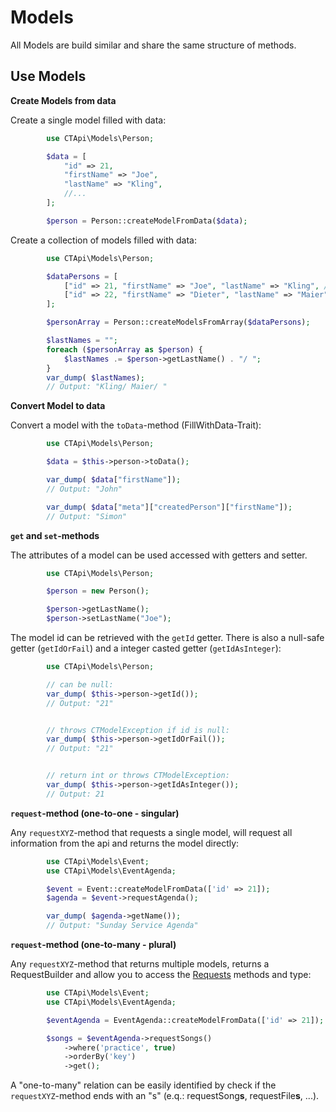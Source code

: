 # Models

All Models are build similar and share the same structure of methods.

## Use Models

**Create Models from data**

Create a single model filled with data:

```php
        use CTApi\Models\Person;

        $data = [
            "id" => 21,
            "firstName" => "Joe",
            "lastName" => "Kling",
            //...
        ];

        $person = Person::createModelFromData($data);

```

Create a collection of models filled with data:

```php
        use CTApi\Models\Person;

        $dataPersons = [
            ["id" => 21, "firstName" => "Joe", "lastName" => "Kling", /*...*/],
            ["id" => 22, "firstName" => "Dieter", "lastName" => "Maier", /*...*/]
        ];

        $personArray = Person::createModelsFromArray($dataPersons);

        $lastNames = "";
        foreach ($personArray as $person) {
            $lastNames .= $person->getLastName() . "/ ";
        }
        var_dump( $lastNames);
        // Output: "Kling/ Maier/ "


```

**Convert Model to data**

Convert a model with the `toData`-method (FillWithData-Trait):

```php
        use CTApi\Models\Person;

        $data = $this->person->toData();

        var_dump( $data["firstName"]);
        // Output: "John"

        var_dump( $data["meta"]["createdPerson"]["firstName"]);
        // Output: "Simon"


```


**`get` and `set`-methods**

The attributes of a model can be used accessed with getters and setter.

```php
        use CTApi\Models\Person;

        $person = new Person();

        $person->getLastName();
        $person->setLastName("Joe");

```

The model id can be retrieved with the `getId` getter. There is also a null-safe getter (`getIdOrFail`) and a integer casted getter (`getIdAsInteger`):

```php
        use CTApi\Models\Person;

        // can be null:
        var_dump( $this->person->getId());
        // Output: "21"


        // throws CTModelException if id is null:
        var_dump( $this->person->getIdOrFail());
        // Output: "21"


        // return int or throws CTModelException:
        var_dump( $this->person->getIdAsInteger());
        // Output: 21


```

**`request`-method (one-to-one - singular)**

Any `requestXYZ`-method that requests a single model, will request all information from the api and returns the model
directly:

```php
        use CTApi\Models\Event;
        use CTApi\Models\EventAgenda;

        $event = Event::createModelFromData(['id' => 21]);
        $agenda = $event->requestAgenda();

        var_dump( $agenda->getName());
        // Output: "Sunday Service Agenda"


```

**`request`-method (one-to-many - plural)**

Any `requestXYZ`-method that returns multiple models, returns a RequestBuilder and allow you to access
the [Requests](Requests.md) methods and type:

```php
        use CTApi\Models\Event;
        use CTApi\Models\EventAgenda;

        $eventAgenda = EventAgenda::createModelFromData(['id' => 21]);

        $songs = $eventAgenda->requestSongs()
            ->where('practice', true)
            ->orderBy('key')
            ->get();

```

A "one-to-many" relation can be easily identified by check if the `requestXYZ`-method ends with an "s" (e.q.:
requestSong**s**, requestFile**s**, ...).
